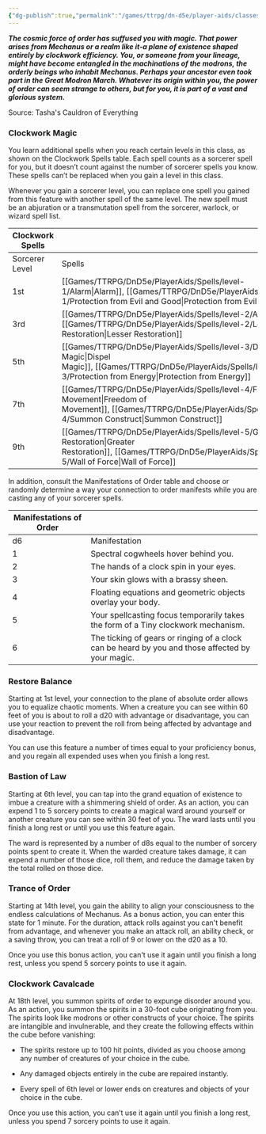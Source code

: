 ```yaml
---
{"dg-publish":true,"permalink":"/games/ttrpg/dn-d5e/player-aids/classes/class-specialisations/sorcererous-origin-clockwork-soul/","tags":["Sub-Class","TTRPG/DND/5e"],"noteIcon":""}
---
```



**_The cosmic force of order has suffused you with magic. That power arises from Mechanus or a realm like it-a plane of existence shaped entirely by clockwork efficiency. You, or someone from your lineage, might have become entangled in the machinations of the modrons, the orderly beings who inhabit Mechanus. Perhaps your ancestor even took part in the Great Modron March. Whatever its origin within you, the power of order can seem strange to others, but for you, it is part of a vast and glorious system._**

Source: Tasha's Cauldron of Everything

### Clockwork Magic

You learn additional spells when you reach certain levels in this class, as shown on the Clockwork Spells table. Each spell counts as a sorcerer spell for you, but it doesn’t count against the number of sorcerer spells you know. These spells can’t be replaced when you gain a level in this class.

Whenever you gain a sorcerer level, you can replace one spell you gained from this feature with another spell of the same level. The new spell must be an abjuration or a transmutation spell from the sorcerer, warlock, or wizard spell list.

|Clockwork Spells|   ||
|---|---|---|
|Sorcerer Level|Spells|
|1st|[[Games/TTRPG/DnD5e/PlayerAids/Spells/level-1/Alarm\|Alarm]], [[Games/TTRPG/DnD5e/PlayerAids/Spells/level-1/Protection from Evil and Good\|Protection from Evil and Good]]
|3rd|[[Games/TTRPG/DnD5e/PlayerAids/Spells/level-2/Aid\|Aid]], [[Games/TTRPG/DnD5e/PlayerAids/Spells/level-2/Lesser Restoration\|Lesser Restoration]]|
|5th|[[Games/TTRPG/DnD5e/PlayerAids/Spells/level-3/Dispel Magic\|Dispel Magic]], [[Games/TTRPG/DnD5e/PlayerAids/Spells/level-3/Protection from Energy\|Protection from Energy]]|
|7th|[[Games/TTRPG/DnD5e/PlayerAids/Spells/level-4/Freedom of Movement\|Freedom of Movement]], [[Games/TTRPG/DnD5e/PlayerAids/Spells/level-4/Summon Construct\|Summon Construct]]|
|9th|[[Games/TTRPG/DnD5e/PlayerAids/Spells/level-5/Greater Restoration\|Greater Restoration]], [[Games/TTRPG/DnD5e/PlayerAids/Spells/level-5/Wall of Force\|Wall of Force]]|

In addition, consult the Manifestations of Order table and choose or randomly determine a way your connection to order manifests while you are casting any of your sorcerer spells.

|Manifestations of Order||
|---|---|
|d6|Manifestation|
|1|Spectral cogwheels hover behind you.|
|2|The hands of a clock spin in your eyes.|
|3|Your skin glows with a brassy sheen.|
|4|Floating equations and geometric objects overlay your body.|
|5|Your spellcasting focus temporarily takes the form of a Tiny clockwork mechanism.|
|6|The ticking of gears or ringing of a clock can be heard by you and those affected by your magic.|

### Restore Balance

Starting at 1st level, your connection to the plane of absolute order allows you to equalize chaotic moments. When a creature you can see within 60 feet of you is about to roll a d20 with advantage or disadvantage, you can use your reaction to prevent the roll from being affected by advantage and disadvantage.

You can use this feature a number of times equal to your proficiency bonus, and you regain all expended uses when you finish a long rest.

### Bastion of Law

Starting at 6th level, you can tap into the grand equation of existence to imbue a creature with a shimmering shield of order. As an action, you can expend 1 to 5 sorcery points to create a magical ward around yourself or another creature you can see within 30 feet of you. The ward lasts until you finish a long rest or until you use this feature again.

The ward is represented by a number of d8s equal to the number of sorcery points spent to create it. When the warded creature takes damage, it can expend a number of those dice, roll them, and reduce the damage taken by the total rolled on those dice.

### Trance of Order

Starting at 14th level, you gain the ability to align your consciousness to the endless calculations of Mechanus. As a bonus action, you can enter this state for 1 minute. For the duration, attack rolls against you can't benefit from advantage, and whenever you make an attack roll, an ability check, or a saving throw, you can treat a roll of 9 or lower on the d20 as a 10.

Once you use this bonus action, you can't use it again until you finish a long rest, unless you spend 5 sorcery points to use it again.

### Clockwork Cavalcade

At 18th level, you summon spirits of order to expunge disorder around you. As an action, you summon the spirits in a 30-foot cube originating from you. The spirits look like modrons or other constructs of your choice. The spirits are intangible and invulnerable, and they create the following effects within the cube before vanishing:

- The spirits restore up to 100 hit points, divided as you choose among any number of creatures of your choice in the cube.

- Any damaged objects entirely in the cube are repaired instantly.

- Every spell of 6th level or lower ends on creatures and objects of your choice in the cube.

Once you use this action, you can’t use it again until you finish a long rest, unless you spend 7 sorcery points to use it again.

